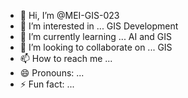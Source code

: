 - 👋 Hi, I’m @MEI-GIS-023
- 👀 I’m interested in ... GIS Development
- 🌱 I’m currently learning ... AI and GIS
- 💞️ I’m looking to collaborate on ... GIS
- 📫 How to reach me ... 
- 😄 Pronouns: ... 
- ⚡ Fun fact: ... 

<!---
MEI-GIS-023/MEI-GIS-023 is a ✨ special ✨ repository because its `README.md` (this file) appears on your GitHub profile.
You can click the Preview link to take a look at your changes.
--->
